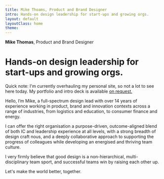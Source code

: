 ```yaml
---
title: Mike Thoams, Product and Brand Designer
intro: Hands-on design leadership for start-ups and growing orgs.
layout: default
layoutClass: home
theme:
---
```


__Mike Thomas__, Product and Brand Designer

<h1 class="major-heading"><span class="highlight">Hands-on design leadership</span> for start-ups and growing orgs.</h1>

<div class="notice">
<p>Quick note: I'm currently overhauling my personal site, so not a lot to see here today. My portfolio and intro deck is available <a href="mailto:mikerst@gmail.com">on request.</a><p>
</div>

Hello, I’m Mike, a full-spectrum design lead with over 14 years of experience working in product, brand and innovation contexts across a range of industries, from logistics and education, to consumer finance and energy.

I can offer the right organisation a purpose-driven, outcome-aligned blend of both IC and leadership experience at all levels, with a strong breadth of design craft nous, and a deeply collaborative approach to supporting the progress of colleagues while developing an energised and thriving team culture.

I very firmly believe that good design is a non-hierarchical, multi-disciplinary team sport, and successful teams win by raising each other up.



Let's make the world better, <span class="highlight">together</span>.








